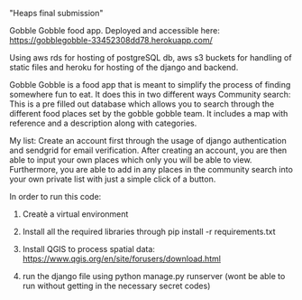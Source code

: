 "Heaps final submission"

Gobble Gobble food app. 
Deployed and accessible here: https://gobblegobble-33452308dd78.herokuapp.com/

Using aws rds for hosting of postgreSQL db, aws s3 buckets for handling of static files and heroku for hosting of the django and backend. 

Gobble Gobble is a food app that is meant to simplify the process of finding somewhere fun to eat. It does this in two different ways 
Community search:
This is a pre filled out database which allows you to search through the different food places set by the gobble gobble team. It includes a map with reference and a description along with categories. 

My list: 
Create an account first through the usage of django authentication and sendgrid for email verification. After creating an account, you are then able to input your own places which only you will be able to view. Furthermore, you are able to add in any places in the community search into your own private list with just a simple click of a button. 


In order to run this code: 
1) Creatè a virtual environment

2) Install all the required libraries through pip install -r requirements.txt

3) Install QGIS to process spatial data: https://www.qgis.org/en/site/forusers/download.html

4) run the django file using python manage.py runserver (wont be able to run without getting in the necessary secret codes)
